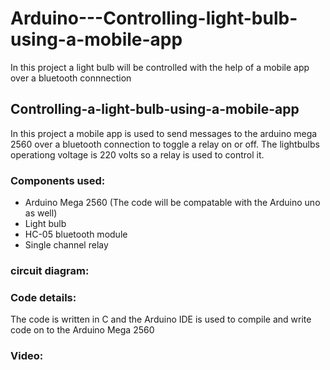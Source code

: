 # Arduino---Controlling-light-bulb-using-a-mobile-app
In this project a light bulb will be controlled with the help of a mobile app over a bluetooth connnection

## Controlling-a-light-bulb-using-a-mobile-app
In this project a mobile app is used to send messages to the arduino mega 2560 over a bluetooth connection to toggle a relay on or off. The lightbulbs operationg voltage is 220 volts so a relay is used to control it.



### Components used:
* Arduino Mega 2560 (The code will be compatable with the Arduino uno as well)
* Light bulb 
* HC-05 bluetooth module
* Single channel relay  


### circuit diagram: 



### Code details:
The code is written in C and the Arduino IDE is used to compile and write code on to the Arduino Mega 2560 

### Video:

